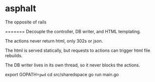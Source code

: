 asphalt
=======

The opposite of rails


=======
Decouple the controller, DB writer, and HTML templating. 

The actions never return html, only 302s or json. 

The html is served statically, but requests to actions can trigger html file rebuilds.

The DB writer lives in its own thread, so it never blocks the actions.


export GOPATH=`pwd`
cd  src/sharedspace
go run main.go
